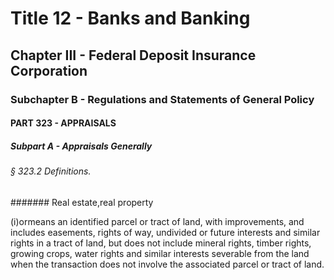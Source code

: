 
# Title 12 - Banks and Banking
## Chapter III - Federal Deposit Insurance Corporation
### Subchapter B - Regulations and Statements of General Policy
#### PART 323 - APPRAISALS
##### Subpart A - Appraisals Generally
###### § 323.2 Definitions.
####### Real estate,real property

(i)ormeans an identified parcel or tract of land, with improvements, and includes easements, rights of way, undivided or future interests and similar rights in a tract of land, but does not include mineral rights, timber rights, growing crops, water rights and similar interests severable from the land when the transaction does not involve the associated parcel or tract of land.
